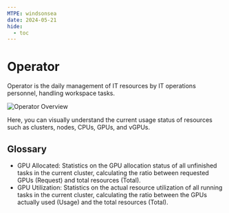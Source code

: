 ```yaml
---
MTPE: windsonsea
date: 2024-05-21
hide:
  - toc
---
```


# Operator

Operator is the daily management of IT resources by IT operations personnel, handling workspace tasks.

![Operator Overview](../images/oam-overview.png)

Here, you can visually understand the current usage status of resources such as clusters, nodes, CPUs, GPUs, and vGPUs.

## Glossary

- GPU Allocated: Statistics on the GPU allocation status of all unfinished tasks in the current cluster, calculating the ratio between requested GPUs (Request) and total resources (Total).
- GPU Utilization: Statistics on the actual resource utilization of all running tasks in the current cluster, calculating the ratio between the GPUs actually used (Usage) and the total resources (Total).
